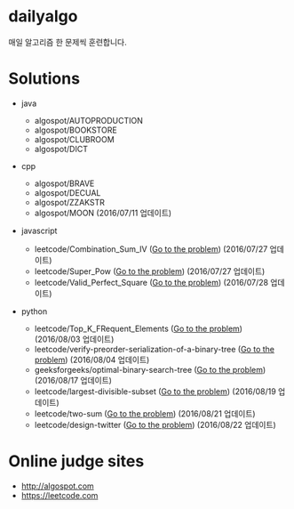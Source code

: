 # dailyalgo

매일 알고리즘 한 문제씩 훈련합니다.

# Solutions

- java
    - algospot/AUTOPRODUCTION
    - algospot/BOOKSTORE
    - algospot/CLUBROOM
    - algospot/DICT

- cpp
    - algospot/BRAVE
    - algospot/DECUAL
    - algospot/ZZAKSTR
    - algospot/MOON (2016/07/11 업데이트)
 
- javascript
    - leetcode/Combination_Sum_IV ([Go to the problem](https://leetcode.com/problems/combination-sum-iv/)) (2016/07/27 업데이트)
    - leetcode/Super_Pow ([Go to the problem](https://leetcode.com/problems/super-pow/)) (2016/07/27 업데이트)
    - leetcode/Valid_Perfect_Square ([Go to the problem](https://leetcode.com/problems/valid-perfect-square/)) (2016/07/28 업데이트)

- python
    - leetcode/Top_K_FRequent_Elements ([Go to the problem](https://leetcode.com/problems/top-k-frequent-elements/)) (2016/08/03 업데이트)
    - leetcode/verify-preorder-serialization-of-a-binary-tree ([Go to the problem](https://leetcode.com/problems/verify-preorder-serialization-of-a-binary-tree/)) (2016/08/04 업데이트)
    - geeksforgeeks/optimal-binary-search-tree ([Go to the problem](http://www.geeksforgeeks.org/dynamic-programming-set-24-optimal-binary-search-tree/)) (2016/08/17 업데이트)
    - leetcode/largest-divisible-subset ([Go to the problem](https://leetcode.com/problems/largest-divisible-subset/)) (2016/08/19 업데이트)
    - leetcode/two-sum ([Go to the problem](https://leetcode.com/problems/two-sum/)) (2016/08/21 업데이트)
    - leetcode/design-twitter ([Go to the problem](https://leetcode.com/problems/design-twitter/)) (2016/08/22 업데이트)

# Online judge sites

- http://algospot.com
- https://leetcode.com
